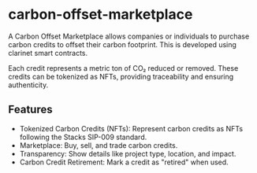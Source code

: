 # carbon-offset-marketplace
A Carbon Offset Marketplace allows companies or individuals to purchase carbon credits to offset their carbon footprint. This is developed using clarinet smart contracts. 

Each credit represents a metric ton of CO₂ reduced or removed. These credits can be tokenized as NFTs, providing traceability and ensuring authenticity.

## Features

- Tokenized Carbon Credits (NFTs): Represent carbon credits as NFTs following the Stacks SIP-009 standard.
- Marketplace: Buy, sell, and trade carbon credits.
- Transparency: Show details like project type, location, and impact.
- Carbon Credit Retirement: Mark a credit as "retired" when used.
